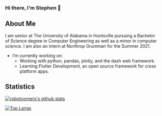 ### Hi there, I'm Stephen 👋

## About Me
I am senior at The University of Alabama in Huntsville pursuing a Bachelor of Science degree in Computer Engineering as well as a minor in computer science. I am also an intern at Northrop Grumman for the Summer 2021.

- I’m currently working on: 
    - Working with python, pandas, plotly, and the dash web framework.
    - Learning Flutter Development, an open source framework for cross platform apps.


## Statistics
[![robotcorners's github stats](https://github-readme-stats.vercel.app/api?username=robotcorner&theme=radical)](https://github.com/anuraghazra/github-readme-stats)

[![Top Langs](https://github-readme-stats.vercel.app/api/top-langs/?username=robotcorner&theme=radical&layout=compact)](https://github.com/anuraghazra/github-readme-stats)
